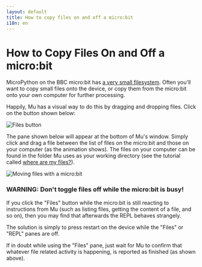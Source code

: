 ```yaml
---
layout: default
title: How to copy files on and off a micro:bit
i18n: en
---
```

# How to Copy Files On and Off a micro:bit

MicroPython on the BBC micro:bit has [a very small filesystem](https://microbit-micropython.readthedocs.io/en/latest/tutorials/storage.html).
Often you'll want to copy small files onto the device, or copy them from the
micro:bit onto your own computer for further processing.

Happily, Mu has a visual way to do this by dragging and dropping files. Click
on the button shown below:

<div class="row">
  <img src="/img/en/howto/microbit_files.png" alt="Files button" class="img-responsive center-block img-rounded movie"/>
</div>

The pane shown below will appear at the bottom of Mu's window. Simply click and
drag a file between the list of files on the micro:bit and those on your
computer (as the animation shows). The files on your computer can be found in
the folder Mu uses as your working directory (see the tutorial called
[where are my files?](/en/tutorials/1.0/files)).

<div class="row">
  <img src="/img/en/howto/microbit_files.gif" alt="Moving files with a micro:bit" class="img-responsive center-block img-rounded movie"/>
  <br/>
</div>

<div class="panel panel-danger">
    <div class="panel-heading"><h3 class="panel-title">
    <strong>WARNING:</strong> Don't toggle files off while the micro:bit is
    busy!</h3></div>
    <div class="panel-body"><p>If you click the "Files" button while the
    micro:bit is still reacting to instructions from Mu (such as listing files,
    getting the content of a file, and so on), then you may find that
    afterwards the REPL behaves strangely.</p>
    <p>The solution is simply to press restart on the device while the "Files"
    or "REPL" panes are off.</p>
    <p>If in doubt while using the "Files" pane, just wait for Mu to confirm
    that whatever file related activity is happening, is reported as finished
    (as shown above).</p>
    </div>
</div>
